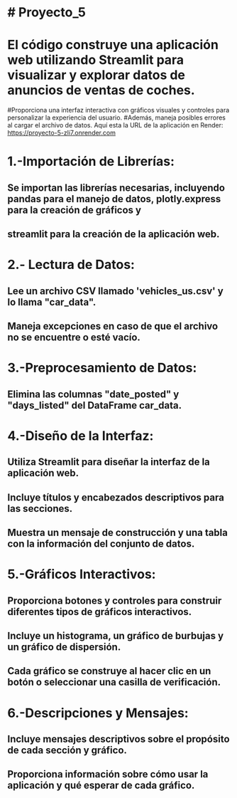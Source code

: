 # # Proyecto_5
# El código construye una aplicación web utilizando Streamlit para visualizar y explorar datos de anuncios de ventas de coches. 
#Proporciona una interfaz interactiva con gráficos visuales y controles para personalizar la experiencia del usuario. 
#Además, maneja posibles errores al cargar el archivo de datos. Aquí esta la URL de la aplicación en Render: https://proyecto-5-zli7.onrender.com

# 1.-Importación de Librerías:
## Se importan las librerías necesarias, incluyendo pandas para el manejo de datos, plotly.express para la creación de gráficos y 
## streamlit para la creación de la aplicación web.

# 2.- Lectura de Datos:
## Lee un archivo CSV llamado 'vehicles_us.csv' y lo llama "car_data".
## Maneja excepciones en caso de que el archivo no se encuentre o esté vacío.

# 3.-Preprocesamiento de Datos:
## Elimina las columnas "date_posted" y "days_listed" del DataFrame car_data.

# 4.-Diseño de la Interfaz:
## Utiliza Streamlit para diseñar la interfaz de la aplicación web.
## Incluye títulos y encabezados descriptivos para las secciones.
## Muestra un mensaje de construcción y una tabla con la información del conjunto de datos.

# 5.-Gráficos Interactivos:
## Proporciona botones y controles para construir diferentes tipos de gráficos interactivos.
## Incluye un histograma, un gráfico de burbujas y un gráfico de dispersión.
## Cada gráfico se construye al hacer clic en un botón o seleccionar una casilla de verificación.

# 6.-Descripciones y Mensajes:
## Incluye mensajes descriptivos sobre el propósito de cada sección y gráfico.
## Proporciona información sobre cómo usar la aplicación y qué esperar de cada gráfico.

